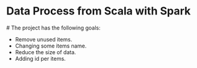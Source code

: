 # Data Process from Scala with Spark

# The project has the following goals:
 - Remove unused items.
 - Changing some items name.
 - Reduce the size of data.
 - Adding id per items. 
